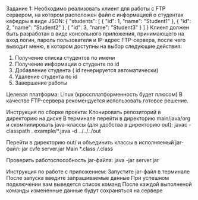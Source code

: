 Задание 1:
Необходимо реализовать клиент для работы с FTP сервером, на котором расположен файл с информацией о студентах кафедры в виде JSON:
 {
   "students": [
      {
         "id": 1,
         "name": "Student1"
      },
      {
         "id": 2,
         "name": "Student2"
      },
      {
         "id": 3,
         "name": "Student3"
      }
   ]
}
Клиент должен быть разработан в виде консольного приложения, принимающего на вход логин, пароль пользователя и IP-адрес FTP-сервера, после чего выводит меню, в котором доступны на выбор следующие действия:
1.	Получение списка студентов по имени
2.	Получение информации о студенте по id 
3.	Добавление студента ( id генерируется автоматически)
4.	Удаление студента по id
5.	Завершение работы

Целевая платформа: Linux (кроссплатформенность будет плюсом)
В качестве FTP-сервера рекомендуется использовать готовое решение.


Инструкция по сборке проекта:
Клонировать репозиторий в директорию на диске
В терминале перейти в директорию main/java/org и скомпилировать java-классы (для удобства в директорию out):
 javac -classpath . example/*.java -d ../../../out

Перейти в директорию out/ и объединить классы в исполняемый jar-файл:
jar cvfe server.jar Main *.class */*.class

Проверить работоспособность jar-файла:
java -jar server.jar

Инструкция по работе с приложением:
Запустите jar-файл в терминале
После запуска введите запрашиваемые данные
При успешном подключении вам выведется список команд
После каждой выполненой команды измененные данные будут сохраняться на сервере
